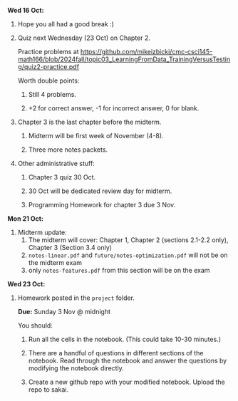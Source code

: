 **Wed 16 Oct:**

1. Hope you all had a good break :)

1. Quiz next Wednesday (23 Oct) on Chapter 2.

    Practice problems at <https://github.com/mikeizbicki/cmc-csci145-math166/blob/2024fall/topic03_LearningFromData_TrainingVersusTesting/quiz2-practice.pdf>

    Worth double points:

    1. Still 4 problems.

    1. +2 for correct answer, -1 for incorrect answer, 0 for blank.

1. Chapter 3 is the last chapter before the midterm.

    1. Midterm will be first week of November (4-8).

    1. Three more notes packets.

1. Other administrative stuff:

    1. Chapter 3 quiz 30 Oct.

    1. 30 Oct will be dedicated review day for midterm.

    1. Programming Homework for chapter 3 due 3 Nov.

**Mon 21 Oct:**

1. Midterm update:
    1. The midterm will cover: Chapter 1, Chapter 2 (sections 2.1-2.2 only), Chapter 3 (Section 3.4 only)
    1. `notes-linear.pdf` and `future/notes-optimization.pdf` will not be on the midterm exam
    1. only `notes-features.pdf` from this section will be on the exam

**Wed 23 Oct:**

1. Homework posted in the `project` folder.

    **Due:** Sunday 3 Nov @ midnight

    You should:

    1. Run all the cells in the notebook.
        (This could take 10-30 minutes.)

    1. There are a handful of questions in different sections of the notebook.
        Read through the notebook and answer the questions by modifying the notebook directly.

    1. Create a new github repo with your modified notebook.
        Upload the repo to sakai.

